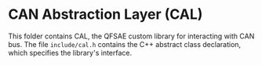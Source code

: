 # CAN Abstraction Layer (CAL)

This folder contains CAL, the QFSAE custom library for interacting with CAN bus.
The file `include/cal.h` contains the C++ abstract class declaration, which
specifies the library's interface.
